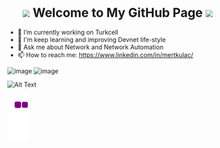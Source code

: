 <h1 align="center">
  <img src="https://cdn.iconscout.com/icon/free/png-256/code-280-460136.png" width="22">
  Welcome to My GitHub Page
  <img src="https://cdn.iconscout.com/icon/free/png-256/code-280-460136.png" width="22">
</h1>

- 🔭 I’m currently working on Turkcell
- 🌱 I'm keep learning and improving Devnet life-style
- 💬 Ask me about Network and Network Automation
- 📫 How to reach me: https://www.linkedin.com/in/mertkulac/

 ![image](https://user-images.githubusercontent.com/96883175/154637725-e48e3ccf-49d5-4624-9c38-f005952e2c62.png) ![image](https://user-images.githubusercontent.com/96883175/154644792-9d27387c-ae5f-4465-9b23-ebc42b6519b9.png)

![Alt Text](https://68.media.tumblr.com/fe195e9db7b66a729194a43370a21795/tumblr_oja6h1f90C1rzss56o1_500.gif)

![snake gif](https://github.com/MertKulac/MertKulac/blob/output/github-contribution-grid-snake.gif)

